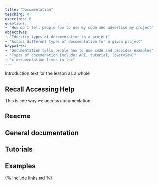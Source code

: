 ```yaml
---
title: "Documentation"
teaching: 0
exercises: 0
questions:
- "How do I tell people how to use my code and advertise my project"
objectives:
- "Identify types of documentation in a project"
- "Access different types of documentation for a given project"
keypoints:
- "Documentation tells people how to use code and provides examples"
- "Types of documenation include: API, tutorial, (overview)"
- "x documentation lives in loc"
---
```


Introduction text for the lesson as a whole

## Recall Accessing Help

This is one way we access documentation

## Readme

## General documentation

## Tutorials

## Examples


{% include links.md %}
